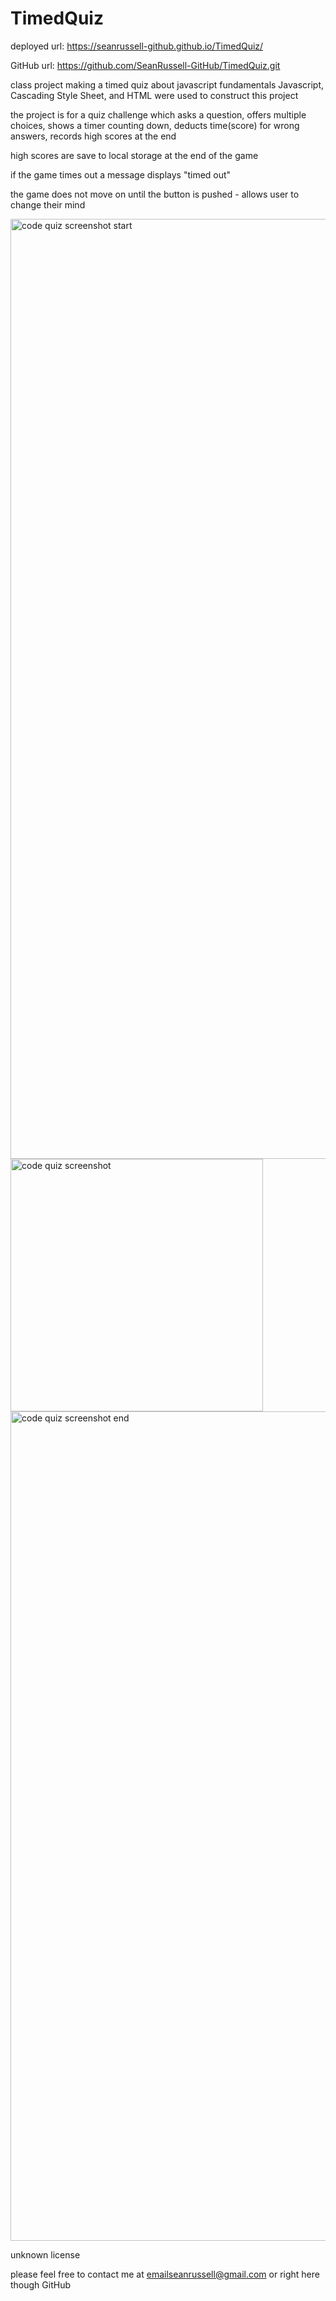 # TimedQuiz

deployed url:
https://seanrussell-github.github.io/TimedQuiz/

GitHub url:
https://github.com/SeanRussell-GitHub/TimedQuiz.git

class project making a timed quiz about javascript fundamentals
Javascript, Cascading Style Sheet, and HTML were used to construct this project

the project is for a quiz challenge which asks a question, offers multiple choices,
shows a timer counting down, deducts time(score) for wrong answers, records high scores at the end

high scores are save to local storage at the end of the game

if the game times out a message displays "timed out"

the game does not move on until the button is pushed - allows user to change their mind

<img width="1504" alt="code quiz screenshot start" src="https://user-images.githubusercontent.com/82774738/125011400-3bfc5c80-e01d-11eb-8b38-ef3cb7f3b111.PNG">

<img width="404" alt="code quiz screenshot" src="https://user-images.githubusercontent.com/82774738/121784518-1d638c80-cb69-11eb-8dd6-902666da4ed6.png">

<img width="1327" alt="code quiz screenshot end" src="https://user-images.githubusercontent.com/82774738/125011563-8ed61400-e01d-11eb-8580-abb44afb40bd.PNG">

unknown license


please feel free to contact me at
emailseanrussell@gmail.com 
or right here though GitHub
